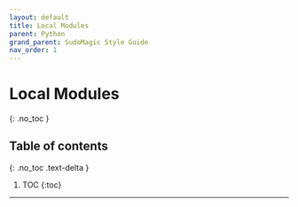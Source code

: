 ```yaml
---
layout: default
title: Local Modules
parent: Python
grand_parent: SudoMagic Style Guide
nav_order: 1
---
```


# Local Modules
{: .no_toc }

## Table of contents
{: .no_toc .text-delta }

1. TOC
{:toc}

---

